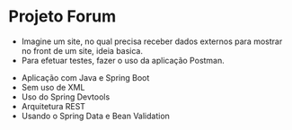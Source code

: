 # Projeto Forum
 
 * Imagine um site, no qual precisa receber dados externos para mostrar no front de um site, ideia basica.
 * Para efetuar testes, fazer o uso da aplicação Postman.
 
 
- Aplicação com Java e Spring Boot
- Sem uso de XML
- Uso do Spring Devtools
- Arquitetura REST
- Usando o Spring Data e Bean Validation